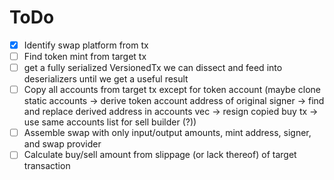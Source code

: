 # ToDo
- [x] Identify swap platform from tx
- [ ] Find token mint from target tx
- [ ] get a fully serialized VersionedTx we can dissect and feed into deserializers until we get a useful result
- [ ] Copy all accounts from target tx except for token account (maybe clone static accounts -> derive token account address of original signer -> find and replace derived address in accounts vec -> resign copied buy tx -> use same accounts list for sell builder (?))
- [ ] Assemble swap with only input/output amounts, mint address, signer, and swap provider
- [ ] Calculate buy/sell amount from slippage (or lack thereof) of target transaction